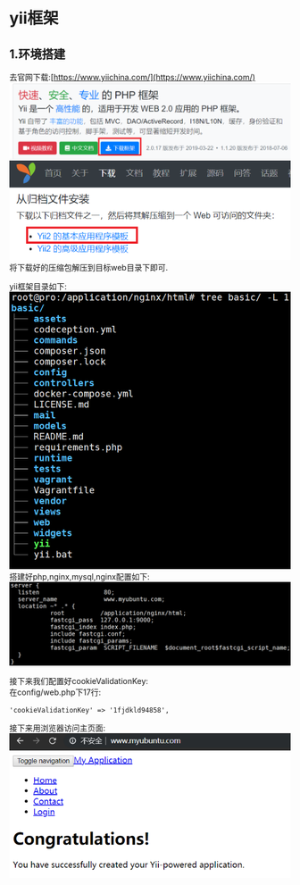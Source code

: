# yii框架

## 1.环境搭建
去官网下载:[https://www.yiichina.com/](https://www.yiichina.com/)<br>
![fail](img/1.1.PNG)<br>
![fail](img/1.2.PNG)<br>
将下载好的压缩包解压到目标web目录下即可.<br>

yii框架目录如下:<br>
![fail](img/1.3.PNG)<br>
搭建好php,nginx,mysql,nginx配置如下:<br>
![fail](img/1.4.PNG)<br>

接下来我们配置好cookieValidationKey:<br>
在config/web.php下17行:<br>
```
'cookieValidationKey' => '1fjdkld94858',
```

接下来用浏览器访问主页面:<br>
![fail](img/1.5.PNG)<br>